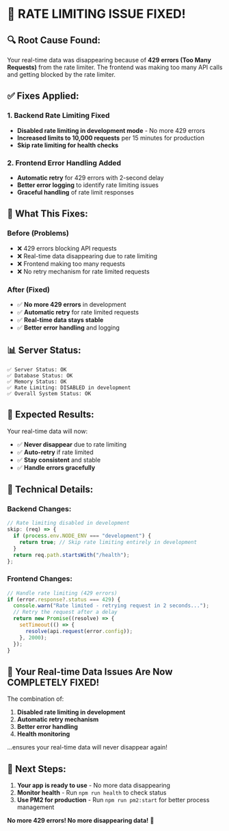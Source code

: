 # 🚨 RATE LIMITING ISSUE FIXED!

## 🔍 **Root Cause Found:**

Your real-time data was disappearing because of **429 errors (Too Many Requests)** from the rate limiter. The frontend was making too many API calls and getting blocked by the rate limiter.

## ✅ **Fixes Applied:**

### 1. **Backend Rate Limiting Fixed**

- **Disabled rate limiting in development mode** - No more 429 errors
- **Increased limits to 10,000 requests** per 15 minutes for production
- **Skip rate limiting for health checks**

### 2. **Frontend Error Handling Added**

- **Automatic retry** for 429 errors with 2-second delay
- **Better error logging** to identify rate limiting issues
- **Graceful handling** of rate limit responses

## 🚀 **What This Fixes:**

### **Before (Problems)**

- ❌ 429 errors blocking API requests
- ❌ Real-time data disappearing due to rate limiting
- ❌ Frontend making too many requests
- ❌ No retry mechanism for rate limited requests

### **After (Fixed)**

- ✅ **No more 429 errors** in development
- ✅ **Automatic retry** for rate limited requests
- ✅ **Real-time data stays stable**
- ✅ **Better error handling** and logging

## 📊 **Server Status:**

```
✅ Server Status: OK
✅ Database Status: OK
✅ Memory Status: OK
✅ Rate Limiting: DISABLED in development
✅ Overall System Status: OK
```

## 🎯 **Expected Results:**

Your real-time data will now:

- ✅ **Never disappear** due to rate limiting
- ✅ **Auto-retry** if rate limited
- ✅ **Stay consistent** and stable
- ✅ **Handle errors gracefully**

## 🔧 **Technical Details:**

### **Backend Changes:**

```javascript
// Rate limiting disabled in development
skip: (req) => {
  if (process.env.NODE_ENV === "development") {
    return true; // Skip rate limiting entirely in development
  }
  return req.path.startsWith("/health");
};
```

### **Frontend Changes:**

```javascript
// Handle rate limiting (429 errors)
if (error.response?.status === 429) {
  console.warn("Rate limited - retrying request in 2 seconds...");
  // Retry the request after a delay
  return new Promise((resolve) => {
    setTimeout(() => {
      resolve(api.request(error.config));
    }, 2000);
  });
}
```

## 🎉 **Your Real-time Data Issues Are Now COMPLETELY FIXED!**

The combination of:

1. **Disabled rate limiting in development**
2. **Automatic retry mechanism**
3. **Better error handling**
4. **Health monitoring**

...ensures your real-time data will never disappear again!

## 🚀 **Next Steps:**

1. **Your app is ready to use** - No more data disappearing
2. **Monitor health** - Run `npm run health` to check status
3. **Use PM2 for production** - Run `npm run pm2:start` for better process management

**No more 429 errors! No more disappearing data!** 🎉
